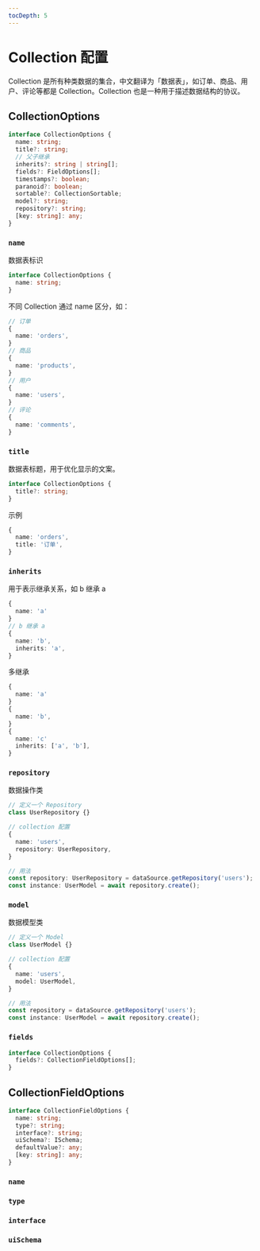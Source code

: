 ```yaml
---
tocDepth: 5
---
```


# Collection 配置

Collection 是所有种类数据的集合，中文翻译为「数据表」，如订单、商品、用户、评论等都是 Collection。Collection 也是一种用于描述数据结构的协议。

## CollectionOptions

```ts
interface CollectionOptions {
  name: string;
  title?: string;
  // 父子继承
  inherits?: string | string[];
  fields?: FieldOptions[];
  timestamps?: boolean;
  paranoid?: boolean;
  sortable?: CollectionSortable;
  model?: string;
  repository?: string;
  [key: string]: any;
}
```

### `name`

数据表标识

```ts
interface CollectionOptions {
  name: string;
}
```

不同 Collection 通过 name 区分，如：

```ts
// 订单
{
  name: 'orders',
}
// 商品
{
  name: 'products',
}
// 用户
{
  name: 'users',
}
// 评论
{
  name: 'comments',
}
```

### `title`

数据表标题，用于优化显示的文案。

```ts
interface CollectionOptions {
  title?: string;
}
```

示例

```ts
{
  name: 'orders',
  title: '订单',
}
```

### `inherits`

用于表示继承关系，如 b 继承 a

```ts
{
  name: 'a'
}
// b 继承 a
{
  name: 'b',
  inherits: 'a',
}
```

多继承

```ts
{
  name: 'a'
}
{
  name: 'b',
}
{
  name: 'c'
  inherits: ['a', 'b'],
}
```

### `repository`

数据操作类

```ts
// 定义一个 Repository
class UserRepository {}

// collection 配置
{
  name: 'users',
  repository: UserRepository,
}

// 用法
const repository: UserRepository = dataSource.getRepository('users');
const instance: UserModel = await repository.create();
```

### `model`

数据模型类

```ts
// 定义一个 Model
class UserModel {}

// collection 配置
{
  name: 'users',
  model: UserModel,
}

// 用法
const repository = dataSource.getRepository('users');
const instance: UserModel = await repository.create();
```

### `fields`

```ts
interface CollectionOptions {
  fields?: CollectionFieldOptions[];
}
```

## CollectionFieldOptions

```ts
interface CollectionFieldOptions {
  name: string;
  type?: string;
  interface?: string;
  uiSchema?: ISchema;
  defaultValue?: any;
  [key: string]: any;
}
```

### `name`

### `type`

### `interface`

### `uiSchema`
